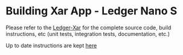 # Building Xar App - Ledger Nano S

Please refer to the [Ledger-Xar](https://github.com/xar-network/ledger-xar) for the complete source code, build instructions, etc (unit tests, integration tests, documentation, etc.)

Up to date instructions are kept [here](https://github.com/xar-network/ledger-xar/blob/master/docs/BUILD.md)
